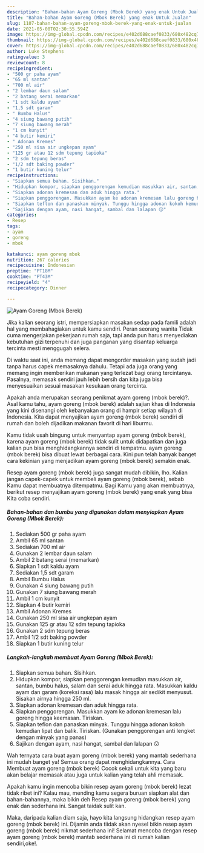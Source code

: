 ```yaml
---
description: "Bahan-bahan Ayam Goreng (Mbok Berek) yang enak Untuk Jualan"
title: "Bahan-bahan Ayam Goreng (Mbok Berek) yang enak Untuk Jualan"
slug: 1107-bahan-bahan-ayam-goreng-mbok-berek-yang-enak-untuk-jualan
date: 2021-05-08T02:30:55.594Z
image: https://img-global.cpcdn.com/recipes/e402d688caef0833/680x482cq70/ayam-goreng-mbok-berek-foto-resep-utama.jpg
thumbnail: https://img-global.cpcdn.com/recipes/e402d688caef0833/680x482cq70/ayam-goreng-mbok-berek-foto-resep-utama.jpg
cover: https://img-global.cpcdn.com/recipes/e402d688caef0833/680x482cq70/ayam-goreng-mbok-berek-foto-resep-utama.jpg
author: Luke Stephens
ratingvalue: 3
reviewcount: 8
recipeingredient:
- "500 gr paha ayam"
- "65 ml santan"
- "700 ml air"
- "2 lembar daun salam"
- "2 batang serai memarkan"
- "1 sdt kaldu ayam"
- "1,5 sdt garam"
- " Bumbu Halus"
- "4 siung bawang putih"
- "7 siung bawang merah"
- "1 cm kunyit"
- "4 butir kemiri"
- " Adonan Kremes"
- "250 ml sisa air ungkepan ayam"
- "125 gr atau 12 sdm tepung tapioka"
- "2 sdm tepung beras"
- "1/2 sdt baking powder"
- "1 butir kuning telur"
recipeinstructions:
- "Siapkan semua bahan. Sisihkan."
- "Hidupkan kompor, siapkan penggorengan kemudian masukkan air, santan, bumbu halus, salam dan serai aduk hingga rata. Masukkan kaldu ayam dan garam (koreksi rasa) lalu masak hingga air sedikit menyusut. Sisakan airnya hingga 250 ml."
- "Siapkan adonan kremesan dan aduk hingga rata."
- "Siapkan penggorengan. Masukkan ayam ke adonan kremesan lalu goreng hingga keemasan. Tiriskan."
- "Siapkan teflon dan panaskan minyak. Tunggu hingga adonan kokoh kemudian lipat dan balik. Tiriskan. (Gunakan penggorengan anti lengket dengan minyak yang panas)"
- "Sajikan dengan ayam, nasi hangat, sambal dan lalapan 😗"
categories:
- Resep
tags:
- ayam
- goreng
- mbok

katakunci: ayam goreng mbok 
nutrition: 267 calories
recipecuisine: Indonesian
preptime: "PT18M"
cooktime: "PT43M"
recipeyield: "4"
recipecategory: Dinner

---
```



![Ayam Goreng (Mbok Berek)](https://img-global.cpcdn.com/recipes/e402d688caef0833/680x482cq70/ayam-goreng-mbok-berek-foto-resep-utama.jpg)

Jika kalian seorang istri, mempersiapkan masakan sedap pada famili adalah hal yang membahagiakan untuk kamu sendiri. Peran seorang  wanita Tidak cuma mengerjakan pekerjaan rumah saja, tapi anda pun harus menyediakan kebutuhan gizi terpenuhi dan juga panganan yang disantap keluarga tercinta mesti menggugah selera.

Di waktu  saat ini, anda memang dapat mengorder masakan yang sudah jadi tanpa harus capek memasaknya dahulu. Tetapi ada juga orang yang memang ingin memberikan makanan yang terlezat bagi orang tercintanya. Pasalnya, memasak sendiri jauh lebih bersih dan kita juga bisa menyesuaikan sesuai masakan kesukaan orang tercinta. 



Apakah anda merupakan seorang penikmat ayam goreng (mbok berek)?. Asal kamu tahu, ayam goreng (mbok berek) adalah sajian khas di Indonesia yang kini disenangi oleh kebanyakan orang di hampir setiap wilayah di Indonesia. Kita dapat menyajikan ayam goreng (mbok berek) sendiri di rumah dan boleh dijadikan makanan favorit di hari liburmu.

Kamu tidak usah bingung untuk menyantap ayam goreng (mbok berek), karena ayam goreng (mbok berek) tidak sulit untuk didapatkan dan juga kalian pun bisa menghidangkannya sendiri di tempatmu. ayam goreng (mbok berek) bisa dibuat lewat berbagai cara. Kini pun telah banyak banget cara kekinian yang menjadikan ayam goreng (mbok berek) semakin enak.

Resep ayam goreng (mbok berek) juga sangat mudah dibikin, lho. Kalian jangan capek-capek untuk membeli ayam goreng (mbok berek), sebab Kamu dapat membuatnya ditempatmu. Bagi Kamu yang akan membuatnya, berikut resep menyajikan ayam goreng (mbok berek) yang enak yang bisa Kita coba sendiri.

<!--inarticleads1-->

##### Bahan-bahan dan bumbu yang digunakan dalam menyiapkan Ayam Goreng (Mbok Berek):

1. Sediakan 500 gr paha ayam
1. Ambil 65 ml santan
1. Sediakan 700 ml air
1. Gunakan 2 lembar daun salam
1. Ambil 2 batang serai (memarkan)
1. Siapkan 1 sdt kaldu ayam
1. Sediakan 1,5 sdt garam
1. Ambil  Bumbu Halus
1. Gunakan 4 siung bawang putih
1. Gunakan 7 siung bawang merah
1. Ambil 1 cm kunyit
1. Siapkan 4 butir kemiri
1. Ambil  Adonan Kremes
1. Gunakan 250 ml sisa air ungkepan ayam
1. Gunakan 125 gr atau 12 sdm tepung tapioka
1. Gunakan 2 sdm tepung beras
1. Ambil 1/2 sdt baking powder
1. Siapkan 1 butir kuning telur




<!--inarticleads2-->

##### Langkah-langkah membuat Ayam Goreng (Mbok Berek):

1. Siapkan semua bahan. Sisihkan.
1. Hidupkan kompor, siapkan penggorengan kemudian masukkan air, santan, bumbu halus, salam dan serai aduk hingga rata. Masukkan kaldu ayam dan garam (koreksi rasa) lalu masak hingga air sedikit menyusut. Sisakan airnya hingga 250 ml.
1. Siapkan adonan kremesan dan aduk hingga rata.
1. Siapkan penggorengan. Masukkan ayam ke adonan kremesan lalu goreng hingga keemasan. Tiriskan.
1. Siapkan teflon dan panaskan minyak. Tunggu hingga adonan kokoh kemudian lipat dan balik. Tiriskan. (Gunakan penggorengan anti lengket dengan minyak yang panas)
1. Sajikan dengan ayam, nasi hangat, sambal dan lalapan 😗




Wah ternyata cara buat ayam goreng (mbok berek) yang mantab sederhana ini mudah banget ya! Semua orang dapat menghidangkannya. Cara Membuat ayam goreng (mbok berek) Cocok sekali untuk kita yang baru akan belajar memasak atau juga untuk kalian yang telah ahli memasak.

Apakah kamu ingin mencoba bikin resep ayam goreng (mbok berek) lezat tidak ribet ini? Kalau mau, mending kamu segera buruan siapkan alat dan bahan-bahannya, maka bikin deh Resep ayam goreng (mbok berek) yang enak dan sederhana ini. Sangat taidak sulit kan. 

Maka, daripada kalian diam saja, hayo kita langsung hidangkan resep ayam goreng (mbok berek) ini. Dijamin anda tiidak akan nyesel bikin resep ayam goreng (mbok berek) nikmat sederhana ini! Selamat mencoba dengan resep ayam goreng (mbok berek) mantab sederhana ini di rumah kalian sendiri,oke!.

